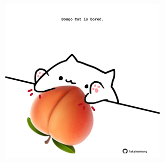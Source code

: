 <!-- built at 14/11/2024, 19:00:47 UTC -->
<p align="center">
  <img width="500" height="500" src="./ReadmeImage.svg">
</p>
